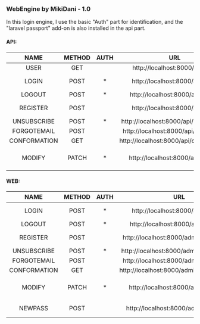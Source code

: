 ### WebEngine by MikiDani - 1.0

In this login engine, I use the basic "Auth" part for identification, and the "laravel passport" add-on is also installed in the api part.

#### API:
| NAME         | METHOD | AUTH |               URL                        | JSON INPUTS |
| :-----------:|:------:|:----:|:----------------------------------------:|:-----------:|
| USER         | GET    |      | http://localhost:8000/api/user           | - |
| LOGIN        | POST   |  *   | http://localhost:8000/api/login          | usernameoremail, password |
| LOGOUT       | POST   |  *   | http://localhost:8000/api/logout         | - |
| REGISTER     | POST   |      | http://localhost:8000/api/login          | name, email, rank, password |
| UNSUBSCRIBE  | POST   |  *   | http://localhost:8000/api/unsubscribe    | email, identifier |
| FORGOTEMAIL  | POST   |      | http://localhost:8000/api/forgotemail    | email |
| CONFORMATION | GET    |      | http://localhost:8000/api/confirmation?  | ?id, ?identifier |
| MODIFY       | PATCH  |  *   | http://localhost:8000/api/modify         | password, new_password, name, email, rank |

#### WEB:
| NAME         | METHOD | AUTH |               URL                        | JSON INPUTS |
| :-----------:|:------:|:----:|:----------------------------------------:|:-----------:|
| LOGIN        | POST   |  *   | http://localhost:8000/admin/login          | usernameoremail, password |
| LOGOUT       | POST   |  *   | http://localhost:8000/admin/logout         | - |
| REGISTER     | POST   |      | http://localhost:8000/admin/registration   | name, email, rank, password |
| UNSUBSCRIBE  | POST   |  *   | http://localhost:8000/admin/unsubscribe    | email, identifier |
| FORGOTEMAIL  | POST   |      | http://localhost:8000/admin/forgotemail    | email |
| CONFORMATION | GET    |      | http://localhost:8000/admin/confirmation?  | ?id, ?identifier |
| MODIFY       | PATCH  |  *   | http://localhost:8000/admin/modify         | password, new_password, name, email, rank |
| NEWPASS      | POST   |      | http://localhost:8000/admin/newpass        | password, new_password |